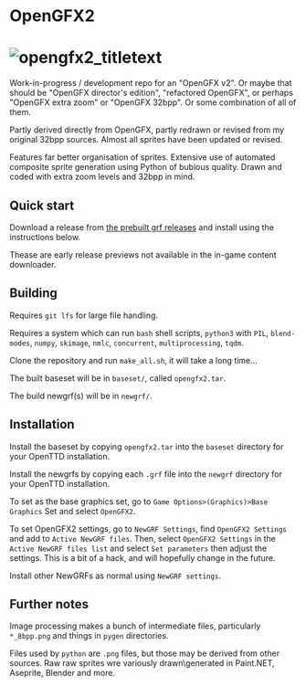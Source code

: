 # OpenGFX2
# ![opengfx2_titletext](https://github.com/zephyris/opengfx2/assets/2762690/1adabdf4-baf8-48b2-ae35-279c3d808d0e)

Work-in-progress / development repo for an "OpenGFX v2". Or maybe that should be "OpenGFX director's edition", "refactored OpenGFX", or perhaps "OpenGFX extra zoom" or "OpenGFX 32bpp". Or some combination of all of them.

Partly derived directly from OpenGFX, partly redrawn or revised from my original 32bpp sources. Almost all sprites have been updated or revised.

Features far better organisation of sprites. Extensive use of automated composite sprite generation using Python of bubious quality. Drawn and coded with extra zoom levels and 32bpp in mind.

## Quick start

Download a release from [the prebuilt grf releases](https://github.com/zephyris/opengfx2/tags) and install using the instructions below.

Thease are early release previews not available in the in-game content downloader.

## Building
Requires `git lfs` for large file handling.

Requires a system which can run `bash` shell scripts, `python3` with `PIL`, `blend-modes`, `numpy`, `skimage`, `nmlc`, `concurrent`, `multiprocessing`, `tqdm`.

Clone the repository and run `make_all.sh`, it will take a long time...

The built baseset will be in `baseset/`, called `opengfx2.tar`.

The build newgrf(s) will be in `newgrf/`.

## Installation
Install the baseset by copying `opengfx2.tar` into the `baseset` directory for your OpenTTD installation.

Install the newgrfs by copying each `.grf` file into the `newgrf` directory for your OpenTTD installation. 

To set as the base graphics set, go to `Game Options>(Graphics)>Base Graphics` Set and select `OpenGFX2`.

To set OpenGFX2 settings, go to `NewGRF Settings`, find `OpenGFX2 Settings` and add to `Active NewGRF files`. Then, select `OpenGFX2 Settings` in the `Active NewGRF files list` and select `Set parameters` then adjust the settings. This is a bit of a hack, and will hopefully change in the future.

Install other NewGRFs as normal using `NewGRF settings`.

## Further notes
Image processing makes a bunch of intermediate files, particularly `*_8bpp.png` and things in `pygen` directories.

Files used by `python` are `.png` files, but those may be derived from other sources. Raw raw sprites wre variously drawn\generated in Paint.NET, Aseprite, Blender and more.

